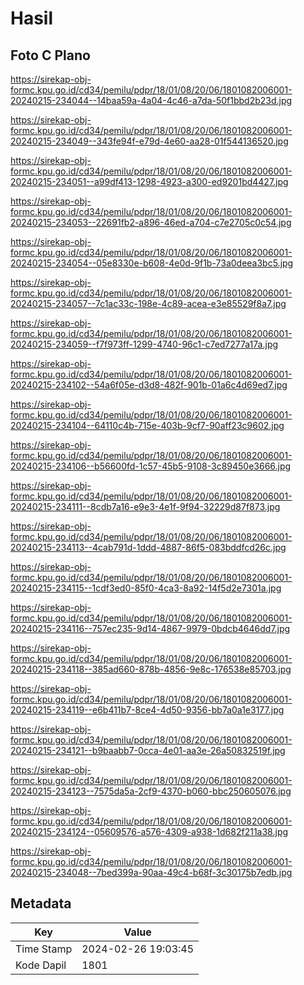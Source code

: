 # Hasil

## Foto C Plano

https://sirekap-obj-formc.kpu.go.id/cd34/pemilu/pdpr/18/01/08/20/06/1801082006001-20240215-234044--14baa59a-4a04-4c46-a7da-50f1bbd2b23d.jpg

https://sirekap-obj-formc.kpu.go.id/cd34/pemilu/pdpr/18/01/08/20/06/1801082006001-20240215-234049--343fe94f-e79d-4e60-aa28-01f544136520.jpg

https://sirekap-obj-formc.kpu.go.id/cd34/pemilu/pdpr/18/01/08/20/06/1801082006001-20240215-234051--a99df413-1298-4923-a300-ed9201bd4427.jpg

https://sirekap-obj-formc.kpu.go.id/cd34/pemilu/pdpr/18/01/08/20/06/1801082006001-20240215-234053--22691fb2-a896-46ed-a704-c7e2705c0c54.jpg

https://sirekap-obj-formc.kpu.go.id/cd34/pemilu/pdpr/18/01/08/20/06/1801082006001-20240215-234054--05e8330e-b608-4e0d-9f1b-73a0deea3bc5.jpg

https://sirekap-obj-formc.kpu.go.id/cd34/pemilu/pdpr/18/01/08/20/06/1801082006001-20240215-234057--7c1ac33c-198e-4c89-acea-e3e85529f8a7.jpg

https://sirekap-obj-formc.kpu.go.id/cd34/pemilu/pdpr/18/01/08/20/06/1801082006001-20240215-234059--f7f973ff-1299-4740-96c1-c7ed7277a17a.jpg

https://sirekap-obj-formc.kpu.go.id/cd34/pemilu/pdpr/18/01/08/20/06/1801082006001-20240215-234102--54a6f05e-d3d8-482f-901b-01a6c4d69ed7.jpg

https://sirekap-obj-formc.kpu.go.id/cd34/pemilu/pdpr/18/01/08/20/06/1801082006001-20240215-234104--64110c4b-715e-403b-9cf7-90aff23c9602.jpg

https://sirekap-obj-formc.kpu.go.id/cd34/pemilu/pdpr/18/01/08/20/06/1801082006001-20240215-234106--b56600fd-1c57-45b5-9108-3c89450e3666.jpg

https://sirekap-obj-formc.kpu.go.id/cd34/pemilu/pdpr/18/01/08/20/06/1801082006001-20240215-234111--8cdb7a16-e9e3-4e1f-9f94-32229d87f873.jpg

https://sirekap-obj-formc.kpu.go.id/cd34/pemilu/pdpr/18/01/08/20/06/1801082006001-20240215-234113--4cab791d-1ddd-4887-86f5-083bddfcd26c.jpg

https://sirekap-obj-formc.kpu.go.id/cd34/pemilu/pdpr/18/01/08/20/06/1801082006001-20240215-234115--1cdf3ed0-85f0-4ca3-8a92-14f5d2e7301a.jpg

https://sirekap-obj-formc.kpu.go.id/cd34/pemilu/pdpr/18/01/08/20/06/1801082006001-20240215-234116--757ec235-9d14-4867-9979-0bdcb4646dd7.jpg

https://sirekap-obj-formc.kpu.go.id/cd34/pemilu/pdpr/18/01/08/20/06/1801082006001-20240215-234118--385ad660-878b-4856-9e8c-176538e85703.jpg

https://sirekap-obj-formc.kpu.go.id/cd34/pemilu/pdpr/18/01/08/20/06/1801082006001-20240215-234119--e6b411b7-8ce4-4d50-9356-bb7a0a1e3177.jpg

https://sirekap-obj-formc.kpu.go.id/cd34/pemilu/pdpr/18/01/08/20/06/1801082006001-20240215-234121--b9baabb7-0cca-4e01-aa3e-26a50832519f.jpg

https://sirekap-obj-formc.kpu.go.id/cd34/pemilu/pdpr/18/01/08/20/06/1801082006001-20240215-234123--7575da5a-2cf9-4370-b060-bbc250605076.jpg

https://sirekap-obj-formc.kpu.go.id/cd34/pemilu/pdpr/18/01/08/20/06/1801082006001-20240215-234124--05609576-a576-4309-a938-1d682f211a38.jpg

https://sirekap-obj-formc.kpu.go.id/cd34/pemilu/pdpr/18/01/08/20/06/1801082006001-20240215-234048--7bed399a-90aa-49c4-b68f-3c30175b7edb.jpg


## Metadata

| Key        | Value               |
| ---------- | ------------------- |
| Time Stamp | 2024-02-26 19:03:45 |
| Kode Dapil | 1801                |



